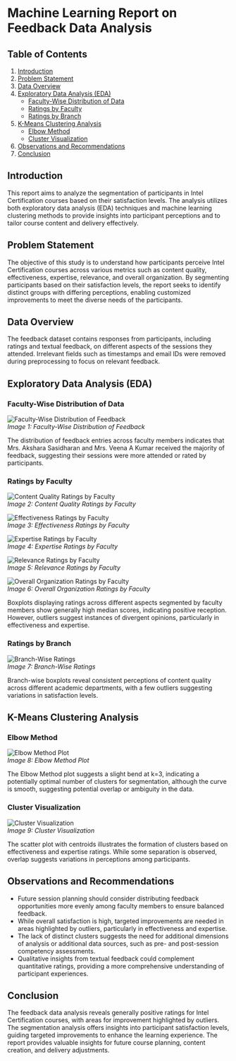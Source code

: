 # Machine Learning Report on Feedback Data Analysis

## Table of Contents
1. [Introduction](#introduction)
2. [Problem Statement](#problem-statement)
3. [Data Overview](#data-overview)
4. [Exploratory Data Analysis (EDA)](#exploratory-data-analysis-eda)
    - [Faculty-Wise Distribution of Data](#faculty-wise-distribution-of-data)
    - [Ratings by Faculty](#ratings-by-faculty)
    - [Ratings by Branch](#ratings-by-branch)
5. [K-Means Clustering Analysis](#k-means-clustering-analysis)
    - [Elbow Method](#elbow-method)
    - [Cluster Visualization](#cluster-visualization)
6. [Observations and Recommendations](#observations-and-recommendations)
7. [Conclusion](#conclusion)

## Introduction

This report aims to analyze the segmentation of participants in Intel Certification courses based on their satisfaction levels. The analysis utilizes both exploratory data analysis (EDA) techniques and machine learning clustering methods to provide insights into participant perceptions and to tailor course content and delivery effectively.

## Problem Statement

The objective of this study is to understand how participants perceive Intel Certification courses across various metrics such as content quality, effectiveness, expertise, relevance, and overall organization. By segmenting participants based on their satisfaction levels, the report seeks to identify distinct groups with differing perceptions, enabling customized improvements to meet the diverse needs of the participants.

## Data Overview

The feedback dataset contains responses from participants, including ratings and textual feedback, on different aspects of the sessions they attended. Irrelevant fields such as timestamps and email IDs were removed during preprocessing to focus on relevant feedback.

## Exploratory Data Analysis (EDA)

### Faculty-Wise Distribution of Data

![Faculty-Wise Distribution of Feedback](figures/fig1.png)  
*Image 1: Faculty-Wise Distribution of Feedback*

The distribution of feedback entries across faculty members indicates that Mrs. Akshara Sasidharan and Mrs. Veena A Kumar received the majority of feedback, suggesting their sessions were more attended or rated by participants.

### Ratings by Faculty

![Content Quality Ratings by Faculty](figures/fig2.png)  
*Image 2: Content Quality Ratings by Faculty*

![Effectiveness Ratings by Faculty](figures/fig3.png)  
*Image 3: Effectiveness Ratings by Faculty*

![Expertise Ratings by Faculty](figures/fig4.png)  
*Image 4: Expertise Ratings by Faculty*

![Relevance Ratings by Faculty](figures/fig5.png)  
*Image 5: Relevance Ratings by Faculty*

![Overall Organization Ratings by Faculty](figures/fig6.png)  
*Image 6: Overall Organization Ratings by Faculty*

Boxplots displaying ratings across different aspects segmented by faculty members show generally high median scores, indicating positive reception. However, outliers suggest instances of divergent opinions, particularly in effectiveness and expertise.

### Ratings by Branch

![Branch-Wise Ratings](figures/fig7.png)  
*Image 7: Branch-Wise Ratings*

Branch-wise boxplots reveal consistent perceptions of content quality across different academic departments, with a few outliers suggesting variations in satisfaction levels.

## K-Means Clustering Analysis

### Elbow Method

![Elbow Method Plot](figures/fig9.png)  
*Image 8: Elbow Method Plot*

The Elbow Method plot suggests a slight bend at k=3, indicating a potentially optimal number of clusters for segmentation, although the curve is smooth, suggesting potential overlap or ambiguity in the data.

### Cluster Visualization

![Cluster Visualization](figures/fig10.png)  
*Image 9: Cluster Visualization*

The scatter plot with centroids illustrates the formation of clusters based on effectiveness and expertise ratings. While some separation is observed, overlap suggests variations in perceptions among participants.

## Observations and Recommendations

- Future session planning should consider distributing feedback opportunities more evenly among faculty members to ensure balanced feedback.
- While overall satisfaction is high, targeted improvements are needed in areas highlighted by outliers, particularly in effectiveness and expertise.
- The lack of distinct clusters suggests the need for additional dimensions of analysis or additional data sources, such as pre- and post-session competency assessments.
- Qualitative insights from textual feedback could complement quantitative ratings, providing a more comprehensive understanding of participant experiences.

## Conclusion

The feedback data analysis reveals generally positive ratings for Intel Certification courses, with areas for improvement highlighted by outliers. The segmentation analysis offers insights into participant satisfaction levels, guiding targeted improvements to enhance the learning experience. The report provides valuable insights for future course planning, content creation, and delivery adjustments.
